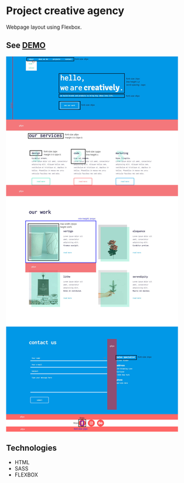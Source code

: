 # Project creative agency
Webpage layout using Flexbox.

## See [DEMO](https://edyta2801.github.io/Project_creative_agency/#)

![](./module-1-template-sizes.jpg)

## Technologies
* HTML
* SASS
* FLEXBOX
